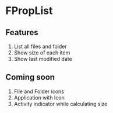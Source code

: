 # FPropList

## Features
1) List all files and folder 
2) Show size of each item
3) Show last modified date

## Coming soon
1) File and Folder icons
2) Application with Icon
3) Activity indicator while calculating size